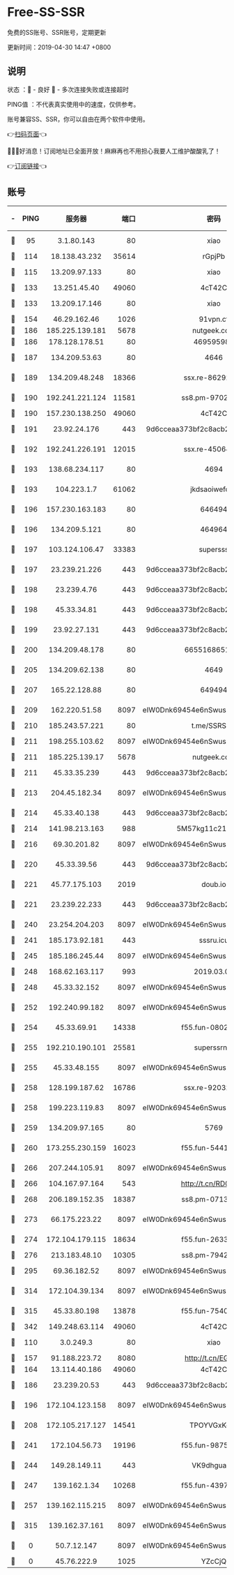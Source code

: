 # Free-SS-SSR

免费的SS账号、SSR账号，定期更新

更新时间：2019-04-30 14:47 +0800

## 说明

状态     ：🙂 - 良好 🙁 - 多次连接失败或连接超时

PING值   ：不代表真实使用中的速度，仅供参考。

账号兼容SS、SSR，你可以自由在两个软件中使用。

👉[扫码页面](https://liesauer.github.io/Free-SS-SSR/)👈

🎉🎉🎉好消息！订阅地址已全面开放！麻麻再也不用担心我要人工维护酸酸乳了！

👉[订阅链接](https://www.liesauer.net/yogurt/subscribe?ACCESS_TOKEN=DAYxR3mMaZAsaqUb)👈

## 账号

|-|PING|服务器|端口|密码|加密方式|区域|
|:----:|:----:|:-----:|-----:|:----:|:----:|:----:|
|🙂|95|3.1.80.143|80|xiao|aes-128-ctr|SG|
|🙂|114|18.138.43.232|35614|rGpjPb|rc4-md5|SG|
|🙂|115|13.209.97.133|80|xiao|aes-128-ctr|KR|
|🙂|133|13.251.45.40|49060|4cT42C|chacha20|SG|
|🙂|133|13.209.17.146|80|xiao|aes-128-ctr|KR|
|🙂|154|46.29.162.46|1026|91vpn.cf|rc4-md5|RU|
|🙂|186|185.225.139.181|5678|nutgeek.com|rc4-md5|US|
|🙂|186|178.128.178.51|80|469595985|chacha20|US|
|🙂|187|134.209.53.63|80|4646|aes-256-cfb|US|
|🙂|189|134.209.48.248|18366|ssx.re-86292832|aes-256-cfb|US|
|🙂|190|192.241.221.124|11581|ss8.pm-97021116|aes-256-cfb|US|
|🙂|190|157.230.138.250|49060|4cT42C|chacha20|US|
|🙂|191|23.92.24.176|443|9d6cceaa373bf2c8acb22e60b6a58be6|aes-256-cfb|US|
|🙂|192|192.241.226.191|12015|ssx.re-45064573|aes-256-cfb|US|
|🙂|193|138.68.234.117|80|4694|aes-256-cfb|US|
|🙂|193|104.223.1.7|61062|jkdsaoiwefdsa|aes-256-cfb|US|
|🙂|196|157.230.163.183|80|646494|aes-256-cfb|US|
|🙂|196|134.209.5.121|80|464964|aes-256-cfb|US|
|🙂|197|103.124.106.47|33383|supersss|aes-256-cfb|US|
|🙂|197|23.239.21.226|443|9d6cceaa373bf2c8acb22e60b6a58be6|aes-256-cfb|US|
|🙂|198|23.239.4.76|443|9d6cceaa373bf2c8acb22e60b6a58be6|aes-256-cfb|US|
|🙂|198|45.33.34.81|443|9d6cceaa373bf2c8acb22e60b6a58be6|aes-256-cfb|US|
|🙂|199|23.92.27.131|443|9d6cceaa373bf2c8acb22e60b6a58be6|aes-256-cfb|US|
|🙂|200|134.209.48.178|80|6655168651651|aes-256-cfb|US|
|🙂|205|134.209.62.138|80|4649|aes-256-cfb|US|
|🙂|207|165.22.128.88|80|649494|aes-256-cfb|US|
|🙂|209|162.220.51.58|8097|eIW0Dnk69454e6nSwuspv9DmS201tQ0D|aes-256-cfb|US|
|🙂|210|185.243.57.221|80|t.me/SSRSUB|rc4-md5|US|
|🙂|211|198.255.103.62|8097|eIW0Dnk69454e6nSwuspv9DmS201tQ0D|aes-256-cfb|US|
|🙂|211|185.225.139.17|5678|nutgeek.com|rc4-md5|US|
|🙂|211|45.33.35.239|443|9d6cceaa373bf2c8acb22e60b6a58be6|aes-256-cfb|US|
|🙂|213|204.45.182.34|8097|eIW0Dnk69454e6nSwuspv9DmS201tQ0D|aes-256-cfb|US|
|🙂|214|45.33.40.138|443|9d6cceaa373bf2c8acb22e60b6a58be6|aes-256-cfb|US|
|🙂|214|141.98.213.163|988|5M57kg11c214qDmK|chacha20|KR|
|🙂|216|69.30.201.82|8097|eIW0Dnk69454e6nSwuspv9DmS201tQ0D|aes-256-cfb|US|
|🙂|220|45.33.39.56|443|9d6cceaa373bf2c8acb22e60b6a58be6|aes-256-cfb|US|
|🙂|221|45.77.175.103|2019|doub.io|aes-128-ctr|SG|
|🙂|221|23.239.22.233|443|9d6cceaa373bf2c8acb22e60b6a58be6|aes-256-cfb|US|
|🙂|240|23.254.204.203|8097|eIW0Dnk69454e6nSwuspv9DmS201tQ0D|aes-256-cfb|US|
|🙂|241|185.173.92.181|443|sssru.icu|rc4-md5|RU|
|🙂|245|185.186.245.44|8097|eIW0Dnk69454e6nSwuspv9DmS201tQ0D|aes-256-cfb|NL|
|🙂|248|168.62.163.117|993|2019.03.07|rc4-md5|US|
|🙂|248|45.33.32.152|8097|eIW0Dnk69454e6nSwuspv9DmS201tQ0D|aes-256-cfb|US|
|🙂|252|192.240.99.182|8097|eIW0Dnk69454e6nSwuspv9DmS201tQ0D|aes-256-cfb|US|
|🙂|254|45.33.69.91|14338|f55.fun-08025471|aes-256-cfb|US|
|🙂|255|192.210.190.101|25581|superssrnet|aes-256-cfb|US|
|🙂|255|45.33.48.155|8097|eIW0Dnk69454e6nSwuspv9DmS201tQ0D|aes-256-cfb|US|
|🙂|258|128.199.187.62|16786|ssx.re-92032139|aes-256-cfb|SG|
|🙂|258|199.223.119.83|8097|eIW0Dnk69454e6nSwuspv9DmS201tQ0D|aes-256-cfb|US|
|🙂|259|134.209.97.165|80|5769|aes-256-cfb|SG|
|🙂|260|173.255.230.159|16023|f55.fun-54414597|aes-256-cfb|US|
|🙂|266|207.244.105.91|8097|eIW0Dnk69454e6nSwuspv9DmS201tQ0D|aes-256-cfb|US|
|🙂|266|104.167.97.164|543|http://t.cn/RD0D7sx|rc4-md5|CA|
|🙂|268|206.189.152.35|18387|ss8.pm-07132480|aes-256-cfb|SG|
|🙂|273|66.175.223.22|8097|eIW0Dnk69454e6nSwuspv9DmS201tQ0D|aes-256-cfb|US|
|🙂|274|172.104.179.115|18634|f55.fun-26330343|aes-256-cfb|SG|
|🙂|276|213.183.48.10|10305|ss8.pm-79421653|rc4-md5|RU|
|🙂|295|69.36.182.52|8097|eIW0Dnk69454e6nSwuspv9DmS201tQ0D|aes-256-cfb|US|
|🙂|314|172.104.39.134|8097|eIW0Dnk69454e6nSwuspv9DmS201tQ0D|aes-256-cfb|SG|
|🙂|315|45.33.80.198|13878|f55.fun-75405772|aes-256-cfb|US|
|🙂|342|149.248.63.114|49060|4cT42C|chacha20|CA|
|🙂|110|3.0.249.3|80|xiao|aes-128-ctr|SG|
|🙂|157|91.188.223.72|8080|http://t.cn/EGJIyrl|rc4-md5|RU|
|🙂|164|13.114.40.186|49060|4cT42C|chacha20|JP|
|🙂|186|23.239.20.53|443|9d6cceaa373bf2c8acb22e60b6a58be6|aes-256-cfb|US|
|🙂|196|172.104.123.158|8097|eIW0Dnk69454e6nSwuspv9DmS201tQ0D|aes-256-cfb|JP|
|🙂|208|172.105.217.127|14541|TPOYVGxKglpi|aes-256-cfb|JP|
|🙂|241|172.104.56.73|19196|f55.fun-98752648|aes-256-cfb|SG|
|🙂|244|149.28.149.11|443|VK9dhgualsL|aes-256-cfb|SG|
|🙂|247|139.162.1.34|10268|f55.fun-43971821|aes-256-cfb|SG|
|🙂|257|139.162.115.215|8097|eIW0Dnk69454e6nSwuspv9DmS201tQ0D|aes-256-cfb|JP|
|🙂|315|139.162.37.161|8097|eIW0Dnk69454e6nSwuspv9DmS201tQ0D|aes-256-cfb|SG|
|🙁|0|50.7.12.147|8097|eIW0Dnk69454e6nSwuspv9DmS201tQ0D|aes-256-cfb|US|
|🙁|0|45.76.222.9|1025|YZcCjQ|rc4-md5|JP|
